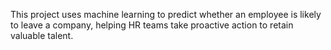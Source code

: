 This project uses machine learning to predict whether an employee is likely to leave a company, helping HR teams take proactive action to retain valuable talent.

